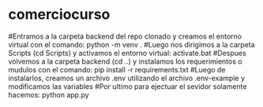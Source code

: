 # comerciocurso

#Entramos a la carpeta backend del repo clonado y creamos el entorno virtual con el comando: python -m venv . 
#Luego nos dirigimos a la carpeta Scripts (cd Scripts) y activamos el entorno virtual: activate.bat
#Despues volvemos a la carpeta backend (cd ..) y instalamos los requerimientos o mudulos con el comando: pip install -r requirements.txt
#Luego de instalarlos, creamos un archivo .env utilizando el archivo .env-example y modificamos las variables
#Por ultimo para ejectuar el sevidor solamente hacemos: python app.py
